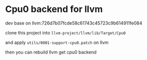 # Cpu0 backend for llvm

dev base on llvm:726d7b07fcde58c61743c45723c9b614911fe084

clone this project into `llvm-project/llvm/lib/Target/Cpu0`

and apply `utils/0001-support-cpu0.patch` on llvm

then you can rebuild llvm get cpu0 backend

